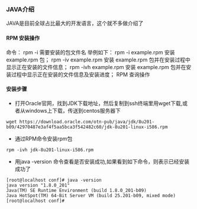 ### JAVA介绍

  JAVA是目前全球占比最大的开发语言，这个就不多做介绍了

#### RPM 安装操作 

  命令： 
  rpm -i 需要安装的包文件名 
  举例如下： 
  rpm -i example.rpm 安装 example.rpm 包； 
  rpm -iv example.rpm 安装 example.rpm 包并在安装过程中显示正在安装的文件信息； 
  rpm -ivh example.rpm 安装 example.rpm 包并在安装过程中显示正在安装的文件信息及安装进度； 
  RPM 查询操作 



#### 安装步骤
- 打开Oracle官网，找到JDK下载地址，然后复制到ssh终端里用wget下载,或者从windows上下载，传送到centos服务器下
```
wget https://download.oracle.com/otn-pub/java/jdk/8u201-b09/42970487e3af4f5aa5bca3f542482c60/jdk-8u201-linux-i586.rpm

```

- 通过RPM命令安装rpm包

```
rpm -ivh jdk-8u201-linux-i586.rpm

```

- 用java -version 命令查看是否安装成功,如果看到如下命令，则表示已经安装成功了

```
[root@localhost conf]# java -version
java version "1.8.0_201"
Java(TM) SE Runtime Environment (build 1.8.0_201-b09)
Java HotSpot(TM) 64-Bit Server VM (build 25.201-b09, mixed mode)
[root@localhost conf]# 

```
